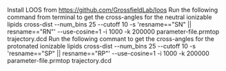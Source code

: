 Install LOOS from https://github.com/GrossfieldLab/loos
Run the following command from terminal to get the cross-angles for the neutral ionizable lipids
cross-dist --num_bins 25 --cutoff 10 -s 'resname=="SN" || resname=="RN"' --use-cosine=1 -i 1000 -k 200000 parameter-file.prmtop trajectory.dcd
Run the following commant to get the cross-angles for the protonated ionizable lipids
cross-dist --num_bins 25 --cutoff 10 -s 'resname=="SP" || resname=="RP"' --use-cosine=1 -i 1000 -k 200000 parameter-file.prmtop trajectory.dcd
